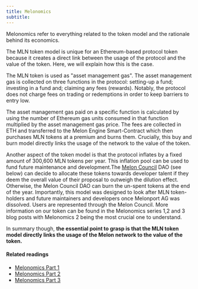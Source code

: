 ```yaml
---
title: Melonomics
subtitle: 
---
```


Melonomics refer to everything related to the token model and the rationale behind its economics.

The MLN token model is unique for an Ethereum-based protocol token because it creates a direct link between the usage of the protocol and the value of the token. Here, we will explain how this is the case.

The MLN token is used as "asset management gas". The asset management gas is collected on three functions in the protocol: setting-up a fund; investing in a fund and; claiming any fees (rewards). Notably, the protocol does not charge fees on trading or redemptions in order to keep barriers to entry low. 

The asset management gas paid on a specific function is calculated by using the number of Ethereum gas units consumed in that function multiplied by the asset management gas price. The fees are collected in ETH and transferred to the Melon Engine Smart-Contract which then purchases MLN tokens at a premium and burns them. Crucially, this buy and burn model directly links the usage of the network to the value of the token.

Another aspect of the token model is that the protocol inflates by a fixed amount of 300,600 MLN tokens per year. This inflation pool can be used to fund future maintenance and development.The [Melon Council](https://medium.com/melonprotocol/melon-council-unveiled-at-m-1-ae87d999b7ba) DAO (see below) can decide to allocate these tokens towards developer talent if they deem the overall value of their proposal to outweigh the dilution effect. Otherwise, the Melon Council DAO can burn the un-spent tokens at the end of the year. Importantly, this model was designed to look after MLN token-holders and future maintainers and developers once Melonport AG was dissolved. Users are represented through the Melon Council. More information on our token can be found in the Melonomics series 1,2 and 3 blog posts with Melonomics 2 being the most crucial one to understand. 

In summary though, **the essential point to grasp is that the MLN token model directly links the usage of the Melon network to the value of the token.**

#### Related readings

- [Melonomics Part 1](https://medium.com/melonprotocol/melonomics-part-1-aligning-interests-through-token-unification-d0b98a02de46)
- [Melonomics Part 2](https://medium.com/melonprotocol/melonomics-part-2-the-melon-engine-48bcb0dae65)
- [Melonomics Part 3](https://medium.com/melonprotocol/melonomics-part-3-counting-melons-7632afad844c)
